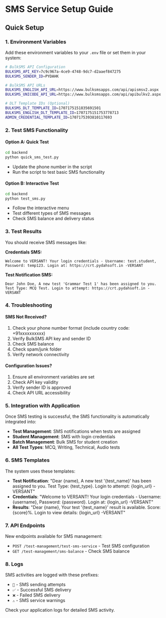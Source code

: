 # SMS Service Setup Guide

## Quick Setup

### 1. Environment Variables
Add these environment variables to your `.env` file or set them in your system:

```bash
# BulkSMS API Configuration
BULKSMS_API_KEY=7c9c967a-4ce9-4748-9dc7-d2aaef847275
BULKSMS_SENDER_ID=PYDAHK

# BulkSMS API URLs
BULKSMS_ENGLISH_API_URL=https://www.bulksmsapps.com/api/apismsv2.aspx
BULKSMS_UNICODE_API_URL=https://www.bulksmsapps.com/api/apibulkv2.aspx

# DLT Template IDs (Optional)
BULKSMS_DLT_TEMPLATE_ID=1707175151835691501
BULKSMS_ENGLISH_DLT_TEMPLATE_ID=1707175151753778713
ADMIN_CREDENTIAL_TEMPLATE_ID=1707175393810117693
```

### 2. Test SMS Functionality

#### Option A: Quick Test
```bash
cd backend
python quick_sms_test.py
```
- Update the phone number in the script
- Run the script to test basic SMS functionality

#### Option B: Interactive Test
```bash
cd backend
python test_sms.py
```
- Follow the interactive menu
- Test different types of SMS messages
- Check SMS balance and delivery status

### 3. Test Results

You should receive SMS messages like:

**Credentials SMS:**
```
Welcome to VERSANT! Your login credentials - Username: test.student, Password: temp123. Login at: https://crt.pydahsoft.in -VERSANT
```

**Test Notification SMS:**
```
Dear John Doe, A new test 'Grammar Test 1' has been assigned to you. Test Type: MCQ Test. Login to attempt: https://crt.pydahsoft.in -VERSANT
```

### 4. Troubleshooting

#### SMS Not Received?
1. Check your phone number format (include country code: +91xxxxxxxxxx)
2. Verify BulkSMS API key and sender ID
3. Check SMS balance
4. Check spam/junk folder
5. Verify network connectivity

#### Configuration Issues?
1. Ensure all environment variables are set
2. Check API key validity
3. Verify sender ID is approved
4. Check API URL accessibility

### 5. Integration with Application

Once SMS testing is successful, the SMS functionality is automatically integrated into:

- **Test Management**: SMS notifications when tests are assigned
- **Student Management**: SMS with login credentials
- **Batch Management**: Bulk SMS for student creation
- **All Test Types**: MCQ, Writing, Technical, Audio tests

### 6. SMS Templates

The system uses these templates:

- **Test Notification**: "Dear {name}, A new test '{test_name}' has been assigned to you. Test Type: {test_type}. Login to attempt: {login_url} -VERSANT"
- **Credentials**: "Welcome to VERSANT! Your login credentials - Username: {username}, Password: {password}. Login at: {login_url} -VERSANT"
- **Results**: "Dear {name}, Your test '{test_name}' result is available. Score: {score}%. Login to view details: {login_url} -VERSANT"

### 7. API Endpoints

New endpoints available for SMS management:

- `POST /test-management/test-sms-service` - Test SMS configuration
- `GET /test-management/sms-balance` - Check SMS balance

### 8. Logs

SMS activities are logged with these prefixes:
- `📱` - SMS sending attempts
- `✅` - Successful SMS delivery
- `❌` - Failed SMS delivery
- `⚠️` - SMS service warnings

Check your application logs for detailed SMS activity.

